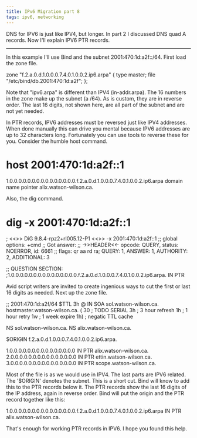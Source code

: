```yaml
---
title: IPv6 Migration part 8
tags: ipv6, networking
---
```


DNS for IPV6 is just like IPV4, but longer. In part 2 I discussed DNS quad A
records. Now I'll explain IPV6 PTR records.

---

In this example I'll use Bind and the subnet 2001:470:1d:a2f::/64. First load the zone file.

zone "f.2.a.0.d.1.0.0.0.7.4.0.1.0.0.2.ip6.arpa" {
   type master;
   file "/etc/bind/db.2001:470:1d:a2f";
};

Note that "ipv6.arpa" is different than IPV4 (in-addr.arpa). The 16 numbers in the zone make up the subnet (a /64). As is custom, they are in reverse order. The last 16 digits, not shown here, are all part of the subnet and are not yet needed.

In PTR records, IPV6 addresses must be reversed just like IPV4 addresses. When done manually this can drive you mental because IPV6 addresses are up to 32 characters long. Fortunately you can use tools to reverse these for you. Consider the humble host command.

# host 2001:470:1d:a2f::1
1.0.0.0.0.0.0.0.0.0.0.0.0.0.0.0.f.2.a.0.d.1.0.0.0.7.4.0.1.0.0.2.ip6.arpa domain name pointer alix.watson-wilson.ca.

Also, the dig command.

# dig -x 2001:470:1d:a2f::1

; <<>> DiG 9.8.4-rpz2+rl005.12-P1 <<>> -x 2001:470:1d:a2f::1
;; global options: +cmd
;; Got answer:
;; ->>HEADER<<- opcode: QUERY, status: NOERROR, id: 6661
;; flags: qr aa rd ra; QUERY: 1, ANSWER: 1, AUTHORITY: 2, ADDITIONAL: 3

;; QUESTION SECTION:
;1.0.0.0.0.0.0.0.0.0.0.0.0.0.0.0.f.2.a.0.d.1.0.0.0.7.4.0.1.0.0.2.ip6.arpa. IN PTR

Avid script writers are invited to create ingenious ways to cut the first or last 16 digits as needed. Next up the zone file.

;; 2001:470:1d:a2f/64
$TTL 3h
@ IN SOA sol.watson-wilson.ca. hostmaster.watson-wilson.ca. (
        30              ; TODO SERIAL
        3h              ; 3 hour refresh
        1h              ; 1 hour retry
        1w              ; 1 week expire
        1h)     ; negatic TTL cache

   NS sol.watson-wilson.ca.
   NS alix.watson-wilson.ca.

$ORIGIN f.2.a.0.d.1.0.0.0.7.4.0.1.0.0.2.ip6.arpa.

1.0.0.0.0.0.0.0.0.0.0.0.0.0.0.0 IN PTR alix.watson-wilson.ca.
2.0.0.0.0.0.0.0.0.0.0.0.0.0.0.0 IN PTR ettin.watson-wilson.ca.
3.0.0.0.0.0.0.0.0.0.0.0.0.0.0.0 IN PTR scope.watson-wilson.ca.

Most of the file is as we would use in IPV4. The last parts are IPV6 related. The '$ORIGIN' denotes the subnet. This is a short cut. Bind will know to add this to the PTR records below it. The PTR records show the last 16 digits of the IP address, again in reverse order. Bind will put the origin and the PTR record together like this:

1.0.0.0.0.0.0.0.0.0.0.0.0.0.0.0.f.2.a.0.d.1.0.0.0.7.4.0.1.0.0.2.ip6.arpa IN PTR alix.watson-wilson.ca.

That's enough for working PTR records in IPV6. I hope you found this help.

